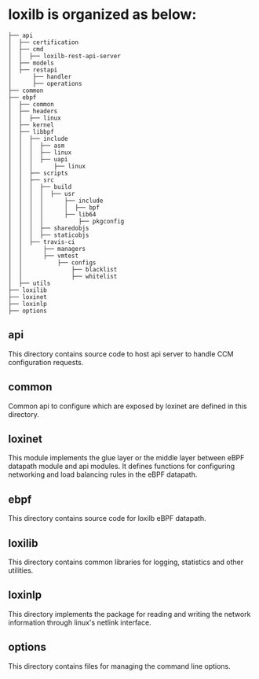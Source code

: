 # loxilb is organized as below:
```
├── api
│  ├── certification
│  ├── cmd
│  │  ├── loxilb-rest-api-server
│  ├── models
│  ├── restapi
│      ├── handler
│      ├── operations
├── common
├── ebpf
│  ├── common
│  ├── headers
│  │  ├── linux
│  ├── kernel
│  ├── libbpf
│  │  ├── include
│  │  │  ├── asm
│  │  │  ├── linux
│  │  │  ├── uapi
│  │  │      ├── linux
│  │  ├── scripts
│  │  ├── src
│  │  │  ├── build
│  │  │  │  ├── usr
│  │  │  │      ├── include
│  │  │  │      │  ├── bpf
│  │  │  │      ├── lib64
│  │  │  │          ├── pkgconfig
│  │  │  ├── sharedobjs
│  │  │  ├── staticobjs
│  │  ├── travis-ci
│  │      ├── managers
│  │      ├── vmtest
│  │          ├── configs
│  │              ├── blacklist
│  │              ├── whitelist
│  ├── utils
├── loxilib
├── loxinet
├── loxinlp
├── options
```

## api
This directory contains source code to host api server to handle CCM configuration requests.

## common
Common api to configure which are exposed by loxinet are defined in this directory.

## loxinet
This module implements the glue layer or the middle layer between eBPF datapath module and api modules. 
It defines functions for configuring networking and load balancing rules in the eBPF datapath.

## ebpf
This directory contains source code for loxilb eBPF datapath.

## loxilib
This directory contains common libraries for logging, statistics and other utilities.

## loxinlp
This directory implements the package for reading and writing the network information through linux's netlink interface.

## options
This directory contains files for managing the command line options.


